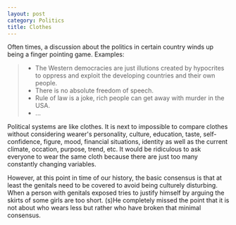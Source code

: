 ```yaml
---
layout: post
category: Politics
title: Clothes
---
```


Often times, a discussion about the politics in certain country winds up being a finger pointing game. Examples:

>* The Western democracies are just illutions created by hypocrites to oppress and exploit the developing countries and their own people.
>* There is no absolute freedom of speech.
>* Rule of law is a joke, rich people can get away with murder in the USA.
>* ...

Political systems are like clothes. It is next to impossible to compare clothes without considering wearer's personality, culture, education, taste, self-confidence, figure, mood, financial situations, identity as well as the current climate, occation, purpose, trend, etc. It would be ridiculous to ask everyone to wear the same cloth because there are just too many constantly changing variables.

However, at this point in time of our history, the basic consensus is that at least the genitals need to be covered to avoid being culturely disturbing. When a person with genitals exposed tries to justify himself by arguing the skirts of some girls are too short. (s)He completely missed the point that it is not about who wears less but rather who have broken that minimal consensus.
